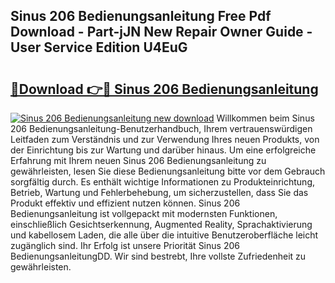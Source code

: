 ## Sinus 206 Bedienungsanleitung Free Pdf Download - Part-jJN New Repair Owner Guide - User Service Edition U4EuG

# <h2><a href="http://df0nnd.blite.top/?on=Sinus+206+Bedienungsanleitung">🔗Download 👉🔴 Sinus 206 Bedienungsanleitung</a></h2>

[![Sinus 206 Bedienungsanleitung new download](https://i.imgur.com/lujVjoI.png)](http://df0nnd.blite.top/?on=Sinus+206+Bedienungsanleitung)
Willkommen beim Sinus 206 Bedienungsanleitung-Benutzerhandbuch, Ihrem vertrauenswürdigen Leitfaden zum Verständnis und zur Verwendung Ihres neuen Produkts, von der Einrichtung bis zur Wartung und darüber hinaus. Um eine erfolgreiche Erfahrung mit Ihrem neuen Sinus 206 Bedienungsanleitung zu gewährleisten, lesen Sie diese Bedienungsanleitung bitte vor dem Gebrauch sorgfältig durch. Es enthält wichtige Informationen zu Produkteinrichtung, Betrieb, Wartung und Fehlerbehebung, um sicherzustellen, dass Sie das Produkt effektiv und effizient nutzen können. Sinus 206 Bedienungsanleitung ist vollgepackt mit modernsten Funktionen, einschließlich Gesichtserkennung, Augmented Reality, Sprachaktivierung und kabellosem Laden, die alle über die intuitive Benutzeroberfläche leicht zugänglich sind. Ihr Erfolg ist unsere Priorität Sinus 206 BedienungsanleitungDD. Wir sind bestrebt, Ihre vollste Zufriedenheit zu gewährleisten.
